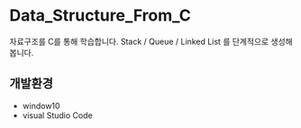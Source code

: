 # Data_Structure_From_C
자료구조를 C를 통해 학습합니다.
Stack / Queue / Linked List 를 단계적으로 생성해 봅니다.

## 개발환경
  - window10
  - visual Studio Code
